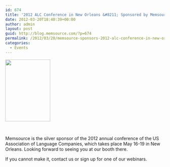 ```yaml
---
id: 674
title: '2012 ALC Conference in New Orleans &#8211; Sponsored by Memsource'
date: 2012-03-20T18:40:39+00:00
author: admin
layout: post
guid: http://blog.memsource.com/?p=674
permalink: /2012/03/20/memsource-sponsors-2012-alc-conference-in-new-orleans/
categories:
  - Events
---
```

[<img class="  wp-image-675 alignleft" title="i_alc_conf_homepage" src="/wp-content/uploads/2012/03/i_alc_conf_homepage.jpg" alt="" width="142" height="195" />](/wp-content/uploads/2012/03/i_alc_conf_homepage.jpg)

&nbsp;

Memsource is the silver sponsor of the 2012 annual conference of the US Association of Language Companies, which takes place May 16-19 in New Orleans. Looking forward to seeing you at our booth there.

If you cannot make it, contact us or sign up for one of our webinars.<!--more-->